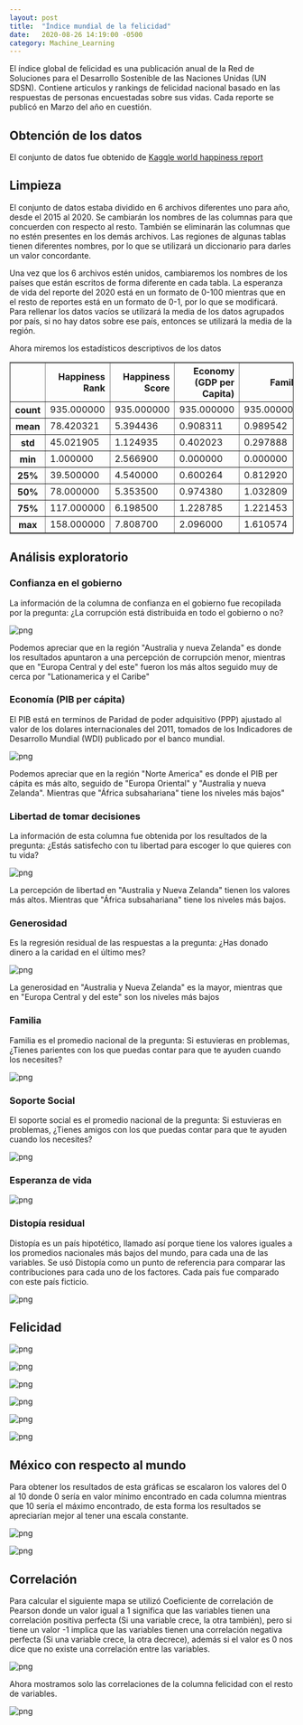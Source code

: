 ```yaml
---
layout: post
title:  "Índice mundial de la felicidad"
date:   2020-08-26 14:19:00 -0500
category: Machine_Learning
---
```


El índice global de felicidad es una publicación anual de la Red de Soluciones
para el Desarrollo Sostenible de las Naciones Unidas (UN SDSN). Contiene articulos
y rankings de felicidad nacional basado en las respuestas de personas encuestadas
sobre sus vidas. Cada reporte se publicó en Marzo del año en cuestión.

<!--more-->

## Obtención de los datos

El conjunto de datos fue obtenido de [Kaggle world happiness report](https://www.kaggle.com/mathurinache/world-happiness-report)

## Limpieza

El conjunto de datos estaba dividido en 6 archivos diferentes uno para
año, desde el 2015 al 2020. Se cambiarán los nombres de las columnas
para que concuerden con respecto al resto. También se eliminarán las
columnas que no estén presentes en los demás archivos. Las regiones de
algunas tablas tienen diferentes nombres, por lo que se utilizará un
diccionario para darles un valor concordante.

Una vez que los 6 archivos estén unidos, cambiaremos los nombres de los 
países que están escritos de forma diferente en cada tabla. La esperanza
de vida del reporte del 2020 está en un formato de 0-100 mientras
que en el resto de reportes está en un formato de 0-1, por lo que se
modificará. Para rellenar los datos vacíos se utilizará la media de los
datos agrupados por país, si no hay datos sobre ese país, entonces 
se utilizará la media de la región.

Ahora miremos los estadísticos descriptivos de los datos

<div class="table-wrapper">

<table border="1" class="dataframe">
  <thead>
    <tr style="text-align: right;">
      <th></th>
      <th>Happiness Rank</th>
      <th>Happiness Score</th>
      <th>Economy (GDP per Capita)</th>
      <th>Family</th>
      <th>Health (Life Expectancy)</th>
      <th>Freedom</th>
      <th>Trust (Government Corruption)</th>
      <th>Generosity</th>
      <th>Dystopia Residual</th>
      <th>Social support</th>
    </tr>
  </thead>
  <tbody>
    <tr>
      <th>count</th>
      <td>935.000000</td>
      <td>935.000000</td>
      <td>935.000000</td>
      <td>935.000000</td>
      <td>935.000000</td>
      <td>935.000000</td>
      <td>935.000000</td>
      <td>935.000000</td>
      <td>935.000000</td>
      <td>935.000000</td>
    </tr>
    <tr>
      <th>mean</th>
      <td>78.420321</td>
      <td>5.394436</td>
      <td>0.908311</td>
      <td>0.989542</td>
      <td>0.617658</td>
      <td>0.472008</td>
      <td>0.148801</td>
      <td>0.180425</td>
      <td>2.060878</td>
      <td>1.080953</td>
    </tr>
    <tr>
      <th>std</th>
      <td>45.021905</td>
      <td>1.124935</td>
      <td>0.402023</td>
      <td>0.297888</td>
      <td>0.229147</td>
      <td>0.201962</td>
      <td>0.130846</td>
      <td>0.153977</td>
      <td>0.539708</td>
      <td>0.279657</td>
    </tr>
    <tr>
      <th>min</th>
      <td>1.000000</td>
      <td>2.566900</td>
      <td>0.000000</td>
      <td>0.000000</td>
      <td>0.000000</td>
      <td>0.000000</td>
      <td>0.000000</td>
      <td>-0.300907</td>
      <td>0.257241</td>
      <td>0.000000</td>
    </tr>
    <tr>
      <th>25%</th>
      <td>39.500000</td>
      <td>4.540000</td>
      <td>0.600264</td>
      <td>0.812920</td>
      <td>0.500955</td>
      <td>0.337772</td>
      <td>0.061079</td>
      <td>0.098152</td>
      <td>1.739470</td>
      <td>0.874162</td>
    </tr>
    <tr>
      <th>50%</th>
      <td>78.000000</td>
      <td>5.353500</td>
      <td>0.974380</td>
      <td>1.032809</td>
      <td>0.653133</td>
      <td>0.465820</td>
      <td>0.106285</td>
      <td>0.183000</td>
      <td>2.071238</td>
      <td>1.105000</td>
    </tr>
    <tr>
      <th>75%</th>
      <td>117.000000</td>
      <td>6.198500</td>
      <td>1.228785</td>
      <td>1.221453</td>
      <td>0.779015</td>
      <td>0.585785</td>
      <td>0.187788</td>
      <td>0.262000</td>
      <td>2.399977</td>
      <td>1.298576</td>
    </tr>
    <tr>
      <th>max</th>
      <td>158.000000</td>
      <td>7.808700</td>
      <td>2.096000</td>
      <td>1.610574</td>
      <td>1.141000</td>
      <td>0.974998</td>
      <td>0.890216</td>
      <td>0.838075</td>
      <td>3.837720</td>
      <td>1.644000</td>
    </tr>
  </tbody>
</table>
</div>


## Análisis exploratorio

### Confianza en el gobierno

La información de la  columna de confianza en el gobierno fue 
recopilada por la pregunta:
¿La corrupción está distribuida en todo el gobierno o no?

![png](\images\felicidad\output_61_0.png)

Podemos apreciar que en la región "Australia y nueva Zelanda" es donde
los resultados apuntaron a una percepción de corrupción menor,
mientras que en "Europa Central y del este" fueron los más altos seguido
muy de cerca por "Lationamerica y el Caribe"

### Economía (PIB per cápita)

El PIB está en terminos de Paridad de poder adquisitivo (PPP) ajustado
al valor de los dolares internacionales del 2011, tomados de los
Indicadores de Desarrollo Mundial (WDI) publicado por el banco mundial.

![png](\images\felicidad\output_62_0.png)

Podemos apreciar que en la región "Norte America" es donde el PIB per 
cápita es más alto, seguido de "Europa Oriental" y "Australia y nueva
Zelanda". Mientras que "África subsahariana" tiene los niveles más bajos"

### Libertad de tomar decisiones

La información de esta columna fue obtenida por los resultados de la 
pregunta: ¿Estás satisfecho con tu libertad para escoger lo que
quieres con tu vida?

![png](\images\felicidad\output_65_0.png)

La percepción de libertad en "Australia y Nueva Zelanda" tienen los valores
más altos. Mientras que "África subsahariana" tiene los niveles más bajos.

### Generosidad

Es la regresión residual de las respuestas a la pregunta: ¿Has donado
dinero a la caridad en el último mes?

![png](\images\felicidad\output_66_0.png)

La generosidad en "Australia y Nueva Zelanda" es la mayor, mientras que 
en "Europa Central y del este" son los niveles más bajos

### Familia

Familia es el promedio nacional de la pregunta: Si 
estuvieras en problemas, ¿Tienes parientes con los que
puedas contar  para que te ayuden cuando los necesites?

![png](\images\felicidad\output_63_0.png)

### Soporte Social

El soporte social es el promedio nacional de la pregunta: Si 
estuvieras en problemas, ¿Tienes amigos con los que
puedas contar  para que te ayuden cuando los necesites?

![png](\images\felicidad\output_68_0.png)


### Esperanza de vida

![png](\images\felicidad\output_64_0.png)

### Distopía residual 

Distopía es un país hipotético, llamado así porque tiene los valores
iguales a los promedios nacionales más bajos del mundo, para cada una de 
las variables. Se usó Distopía como un punto de referencia para
comparar las contribuciones para cada uno de los factores.
Cada país fue comparado con este país ficticio.

![png](\images\felicidad\output_67_0.png)

## Felicidad


![png](\images\felicidad\output_53_0.png)

![png](\images\felicidad\output_54_0.png)

![png](\images\felicidad\output_55_0.png)

![png](\images\felicidad\output_56_0.png)

![png](\images\felicidad\output_58_0.png)

![png](\images\felicidad\output_59_0.png)


## México con respecto al mundo

Para obtener los resultados de esta gráficas se escalaron los valores
del 0 al 10 donde 0 sería en valor mínimo encontrado en cada columna
mientras que 10 sería el máximo encontrado, de esta forma los
resultados se apreciarían mejor al tener una escala constante.

![png](\images\felicidad\output_76_0.png)

![png](\images\felicidad\output_77_0.png)


## Correlación

Para calcular el siguiente mapa se utilizó Coeficiente de 
correlación de Pearson donde un valor igual a 1 significa que
las variables tienen una correlación positiva perfecta (Si una variable
crece, la otra también), pero si tiene un valor -1 implica que
las variables tienen una correlación negativa perfecta (Si una 
variable crece, la otra decrece), además si el valor es 0 nos
dice que no existe una correlación entre las variables.

![png](\images\felicidad\output_79_0.png)

Ahora mostramos solo las correlaciones de la columna felicidad con el resto
de variables.

![png](\images\felicidad\output_81_0.png)

